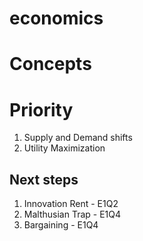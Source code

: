 # economics

# Concepts

# Priority

1. Supply and Demand shifts
1. Utility Maximization

## Next steps

1. Innovation Rent - E1Q2
1. Malthusian Trap - E1Q4
1. Bargaining - E1Q4
